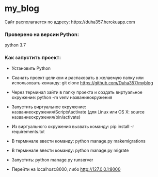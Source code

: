 # my_blog
Сайт располагается по адресу: https://duha357.herokuapp.com

### Проверено на версии Python:
python 3.7

### Как запустить проект:
- Установить Python

- Скачать проект целиком и распаковать в желаемую папку или использовать команду: git clone https://github.com/Duha357/myblog

- Через терминал зайти в папку проекта и создать виртуальное окружение: python -m venv названиеокружения

- Запустить виртуальное окружение: названиеокружения\Scripts\activate (для Linux или OS X: source названиеокружения/bin/activate)

- Из виртуального окружения вызвать команду: pip install -r requirements.txt

- В терминале ввести команду: python manage.py makemigrations

- В терминале ввести команду: python manage.py migrate

- Запустить: python manage.py runserver

- Перейти на localhost:8000, либо http://127.0.0.1:8000
